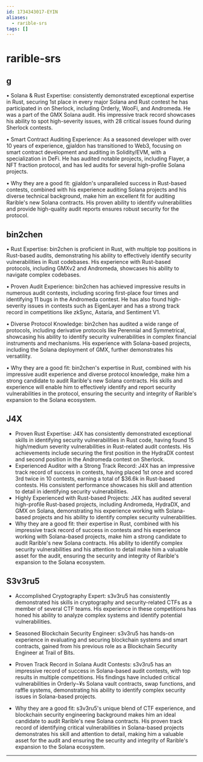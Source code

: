```yaml
---
id: 1734343017-EYIN
aliases:
  - rarible-srs
tags: []
---
```


# rarible-srs

## g

• Solana & Rust Expertise: consistently demonstrated exceptional expertise in Rust, securing 1st place in every major Solana and Rust contest he has participated in on Sherlock, including Orderly, WooFi, and Andromeda. He was a part of the GMX Solana audit. His impressive track record showcases his ability to spot high-severity issues, with 28 critical issues found during Sherlock contests.

• Smart Contract Auditing Experience: As a seasoned developer with over 10 years of experience, gjialdon has transitioned to Web3, focusing on smart contract development and auditing in Solidity/EVM, with a specialization in DeFi. He has audited notable projects, including Flayer, a NFT fraction protocol, and has led audits for several high-profile Solana projects.

• Why they are a good fit: gjialdon's unparalleled success in Rust-based contests, combined with his experience auditing Solana projects and his diverse technical background, make him an excellent fit for auditing Rarible's new Solana contracts. His proven ability to identify vulnerabilities and provide high-quality audit reports ensures robust security for the protocol.

## bin2chen

• Rust Expertise: bin2chen is proficient in Rust, with multiple top positions in Rust-based audits, demonstrating his ability to effectively identify security vulnerabilities in Rust codebases. His experience with Rust-based protocols, including GMXv2 and Andromeda, showcases his ability to navigate complex codebases.

• Proven Audit Experience: bin2chen has achieved impressive results in numerous audit contests, including scoring first-place four times and identifying 11 bugs in the Andromeda contest. He has also found high-severity issues in contests such as EigenLayer and has a strong track record in competitions like zkSync, Astaria, and Sentiment V1.

• Diverse Protocol Knowledge: bin2chen has audited a wide range of protocols, including derivative protocols like Perennial and Symmetrical, showcasing his ability to identify security vulnerabilities in complex financial instruments and mechanisms. His experience with Solana-based projects, including the Solana deployment of GMX, further demonstrates his versatility.

• Why they are a good fit: bin2chen's expertise in Rust, combined with his impressive audit experience and diverse protocol knowledge, make him a strong candidate to audit Rarible's new Solana contracts. His skills and experience will enable him to effectively identify and report security vulnerabilities in the protocol, ensuring the security and integrity of Rarible's expansion to the Solana ecosystem.

## J4X

- Proven Rust Expertise: J4X has consistently demonstrated exceptional skills in identifying security vulnerabilities in Rust code, having found 15 high/medium severity vulnerabilities in Rust-related audit contests. His achievements include securing the first position in the HydraDX contest and second position in the Andromeda contest on Sherlock.
- Experienced Auditor with a Strong Track Record: J4X has an impressive track record of success in contests, having placed 1st once and scored 3rd twice in 10 contests, earning a total of $36.6k in Rust-based contests. His consistent performance showcases his skill and attention to detail in identifying security vulnerabilities.
- Highly Experienced with Rust-based Projects: J4X has audited several high-profile Rust-based projects, including Andromeda, HydraDX, and GMX on Solana, demonstrating his experience working with Solana-based projects and his ability to identify complex security vulnerabilities.
- Why they are a good fit: their expertise in Rust, combined with his impressive track record of success in contests and his experience working with Solana-based projects, make him a strong candidate to audit Rarible's new Solana contracts. His ability to identify complex security vulnerabilities and his attention to detail make him a valuable asset for the audit, ensuring the security and integrity of Rarible's expansion to the Solana ecosystem.


## S3v3ru5

- Accomplished Cryptography Expert: s3v3ru5 has consistently demonstrated his skills in cryptography and security-related CTFs as a member of several CTF teams. His experience in these competitions has honed his ability to analyze complex systems and identify potential vulnerabilities.

- Seasoned Blockchain Security Engineer: s3v3ru5 has hands-on experience in evaluating and securing blockchain systems and smart contracts, gained from his previous role as a Blockchain Security Engineer at Trail of Bits. 

- Proven Track Record in Solana Audit Contests: s3v3ru5 has an impressive record of success in Solana-based audit contests, with top results in multiple competitions. His findings have included critical vulnerabilities in Orderly¬¥s Solana vault contracts, swap functions, and raffle systems, demonstrating his ability to identify complex security issues in Solana-based projects.

- Why they are a good fit: s3v3ru5's unique blend of CTF experience, and blockchain security engineering background makes him an ideal candidate to audit Rarible's new Solana contracts. His proven track record of identifying critical vulnerabilities in Solana-based projects demonstrates his skill and attention to detail, making him a valuable asset for the audit and ensuring the security and integrity of Rarible's expansion to the Solana ecosystem.


---
